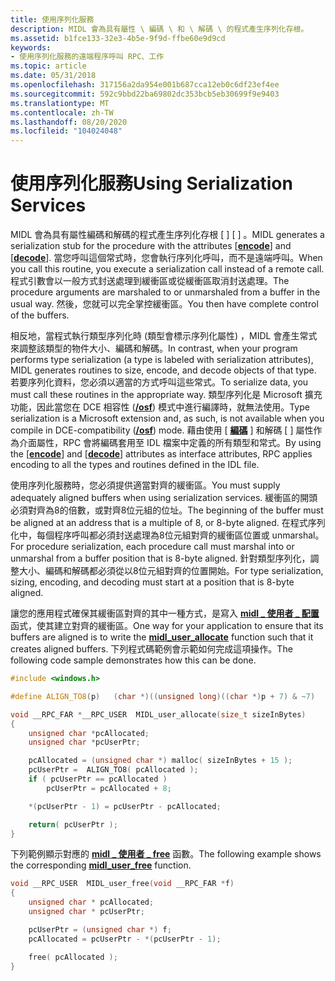 ```yaml
---
title: 使用序列化服務
description: MIDL 會為具有屬性 \ 編碼 \ 和 \ 解碼 \ 的程式產生序列化存根。
ms.assetid: b1fce133-32e3-4b5e-9f9d-ffbe60e9d9cd
keywords:
- 使用序列化服務的遠端程序呼叫 RPC、工作
ms.topic: article
ms.date: 05/31/2018
ms.openlocfilehash: 317156a2da954e001b687cca12eb0c6df23ef4ee
ms.sourcegitcommit: 592c9bbd22ba69802dc353bcb5eb30699f9e9403
ms.translationtype: MT
ms.contentlocale: zh-TW
ms.lasthandoff: 08/20/2020
ms.locfileid: "104024048"
---
```

# <a name="using-serialization-services"></a><span data-ttu-id="d41df-104">使用序列化服務</span><span class="sxs-lookup"><span data-stu-id="d41df-104">Using Serialization Services</span></span>

<span data-ttu-id="d41df-105">MIDL 會為具有屬性編碼和解碼的程式產生序列化存根 \[ [](/windows/desktop/Midl/encode) \] \[ [](/windows/desktop/Midl/decode) \] 。</span><span class="sxs-lookup"><span data-stu-id="d41df-105">MIDL generates a serialization stub for the procedure with the attributes \[[**encode**](/windows/desktop/Midl/encode)\] and \[[**decode**](/windows/desktop/Midl/decode)\].</span></span> <span data-ttu-id="d41df-106">當您呼叫這個常式時，您會執行序列化呼叫，而不是遠端呼叫。</span><span class="sxs-lookup"><span data-stu-id="d41df-106">When you call this routine, you execute a serialization call instead of a remote call.</span></span> <span data-ttu-id="d41df-107">程式引數會以一般方式封送處理到緩衝區或從緩衝區取消封送處理。</span><span class="sxs-lookup"><span data-stu-id="d41df-107">The procedure arguments are marshaled to or unmarshaled from a buffer in the usual way.</span></span> <span data-ttu-id="d41df-108">然後，您就可以完全掌控緩衝區。</span><span class="sxs-lookup"><span data-stu-id="d41df-108">You then have complete control of the buffers.</span></span>

<span data-ttu-id="d41df-109">相反地，當程式執行類型序列化時 (類型會標示序列化屬性) ，MIDL 會產生常式來調整該類型的物件大小、編碼和解碼。</span><span class="sxs-lookup"><span data-stu-id="d41df-109">In contrast, when your program performs type serialization (a type is labeled with serialization attributes), MIDL generates routines to size, encode, and decode objects of that type.</span></span> <span data-ttu-id="d41df-110">若要序列化資料，您必須以適當的方式呼叫這些常式。</span><span class="sxs-lookup"><span data-stu-id="d41df-110">To serialize data, you must call these routines in the appropriate way.</span></span> <span data-ttu-id="d41df-111">類型序列化是 Microsoft 擴充功能，因此當您在 DCE 相容性 ([**/osf**](/windows/desktop/Midl/-osf)) 模式中進行編譯時，就無法使用。</span><span class="sxs-lookup"><span data-stu-id="d41df-111">Type serialization is a Microsoft extension and, as such, is not available when you compile in DCE-compatibility ([**/osf**](/windows/desktop/Midl/-osf)) mode.</span></span> <span data-ttu-id="d41df-112">藉由使用 \[ [**編碼**](/windows/desktop/Midl/encode) \] 和解碼 \[ [](/windows/desktop/Midl/decode) \] 屬性作為介面屬性，RPC 會將編碼套用至 IDL 檔案中定義的所有類型和常式。</span><span class="sxs-lookup"><span data-stu-id="d41df-112">By using the \[[**encode**](/windows/desktop/Midl/encode)\] and \[[**decode**](/windows/desktop/Midl/decode)\] attributes as interface attributes, RPC applies encoding to all the types and routines defined in the IDL file.</span></span>

<span data-ttu-id="d41df-113">使用序列化服務時，您必須提供適當對齊的緩衝區。</span><span class="sxs-lookup"><span data-stu-id="d41df-113">You must supply adequately aligned buffers when using serialization services.</span></span> <span data-ttu-id="d41df-114">緩衝區的開頭必須對齊為8的倍數，或對齊8位元組的位址。</span><span class="sxs-lookup"><span data-stu-id="d41df-114">The beginning of the buffer must be aligned at an address that is a multiple of 8, or 8-byte aligned.</span></span> <span data-ttu-id="d41df-115">在程式序列化中，每個程序呼叫都必須封送處理為8位元組對齊的緩衝區位置或 unmarshal。</span><span class="sxs-lookup"><span data-stu-id="d41df-115">For procedure serialization, each procedure call must marshal into or unmarshal from a buffer position that is 8-byte aligned.</span></span> <span data-ttu-id="d41df-116">針對類型序列化，調整大小、編碼和解碼都必須從以8位元組對齊的位置開始。</span><span class="sxs-lookup"><span data-stu-id="d41df-116">For type serialization, sizing, encoding, and decoding must start at a position that is 8-byte aligned.</span></span>

<span data-ttu-id="d41df-117">讓您的應用程式確保其緩衝區對齊的其中一種方式，是寫入 [**midl \_ 使用者 \_ 配置**](/windows/desktop/Midl/midl-user-allocate-1) 函式，使其建立對齊的緩衝區。</span><span class="sxs-lookup"><span data-stu-id="d41df-117">One way for your application to ensure that its buffers are aligned is to write the [**midl\_user\_allocate**](/windows/desktop/Midl/midl-user-allocate-1) function such that it creates aligned buffers.</span></span> <span data-ttu-id="d41df-118">下列程式碼範例會示範如何完成這項操作。</span><span class="sxs-lookup"><span data-stu-id="d41df-118">The following code sample demonstrates how this can be done.</span></span>


```C++
#include <windows.h>

#define ALIGN_TO8(p)   (char *)((unsigned long)((char *)p + 7) & ~7)

void __RPC_FAR *__RPC_USER  MIDL_user_allocate(size_t sizeInBytes)
{
    unsigned char *pcAllocated;
    unsigned char *pcUserPtr;

    pcAllocated = (unsigned char *) malloc( sizeInBytes + 15 );
    pcUserPtr =  ALIGN_TO8( pcAllocated );
    if ( pcUserPtr == pcAllocated )
        pcUserPtr = pcAllocated + 8;

    *(pcUserPtr - 1) = pcUserPtr - pcAllocated;

    return( pcUserPtr );
}
```



<span data-ttu-id="d41df-119">下列範例顯示對應的 [**midl \_ 使用者 \_ free**](/windows/desktop/Midl/midl-user-free-1) 函數。</span><span class="sxs-lookup"><span data-stu-id="d41df-119">The following example shows the corresponding [**midl\_user\_free**](/windows/desktop/Midl/midl-user-free-1) function.</span></span>


```C++
void __RPC_USER  MIDL_user_free(void __RPC_FAR *f)
{
    unsigned char * pcAllocated;
    unsigned char * pcUserPtr;

    pcUserPtr = (unsigned char *) f;
    pcAllocated = pcUserPtr - *(pcUserPtr - 1);

    free( pcAllocated );
}
```



 

 